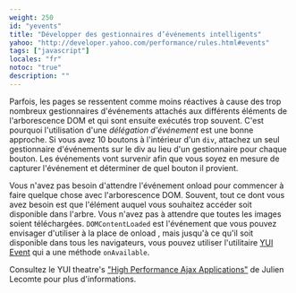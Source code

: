 ```yaml
---
weight: 250
id: "yevents"
title: "Développer des gestionnaires d’événements intelligents"
yahoo: "http://developer.yahoo.com/performance/rules.html#events"
tags: ["javascript"]
locales: "fr"
notoc: "true"
description: ""
---
```


Parfois, les pages se ressentent comme moins réactives à cause des trop nombreux gestionnaires d'événements attachés aux différents éléments de l'arborescence DOM et qui sont ensuite exécutés trop souvent. C'est pourquoi l'utilisation d'une *délégation d'événement* est une bonne approche. Si vous avez 10 boutons à l'intérieur d'un `div`, attachez un seul gestionnaire d'événements sur le div au lieu d'un gestionnaire pour chaque bouton. Les événements vont survenir afin que vous soyez en mesure de capturer l'événement et déterminer de quel bouton il provient.

Vous n'avez pas besoin d'attendre l'événement onload pour commencer à faire quelque chose avec l'arborescence DOM. Souvent, tout ce dont vous avez besoin est que l'élément auquel vous souhaitez accéder soit disponible dans l'arbre. Vous n'avez pas à attendre que toutes les images soient téléchargées. `DOMContentLoaded` est l'événement que vous pouvez envisager d'utiliser à la place de onload , mais jusqu'à ce qu'il soit disponible dans tous les navigateurs, vous pouvez utiliser l'utilitaire [YUI  Event](http://developer.yahoo.com/yui/event/) qui a une méthode `onAvailable`.

Consultez le YUI theatre's ["High Performance Ajax  Applications"](http://yuiblog.com/blog/2007/12/20/video-lecomte/) de Julien Lecomte pour plus d'informations.